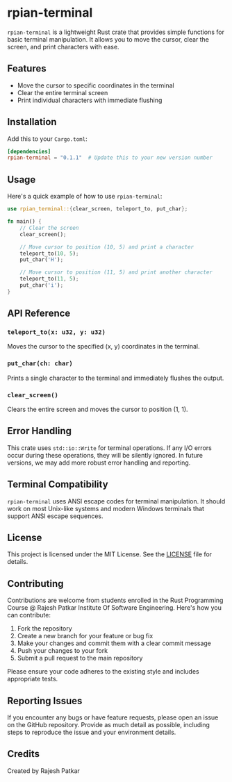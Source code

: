 # rpian-terminal

`rpian-terminal` is a lightweight Rust crate that provides simple functions for basic terminal manipulation. It allows you to move the cursor, clear the screen, and print characters with ease.

## Features

- Move the cursor to specific coordinates in the terminal
- Clear the entire terminal screen
- Print individual characters with immediate flushing

## Installation

Add this to your `Cargo.toml`:

```toml
[dependencies]
rpian-terminal = "0.1.1"  # Update this to your new version number
```

## Usage

Here's a quick example of how to use `rpian-terminal`:

```rust
use rpian_terminal::{clear_screen, teleport_to, put_char};

fn main() {
    // Clear the screen
    clear_screen();

    // Move cursor to position (10, 5) and print a character
    teleport_to(10, 5);
    put_char('H');

    // Move cursor to position (11, 5) and print another character
    teleport_to(11, 5);
    put_char('i');
}
```

## API Reference

### `teleport_to(x: u32, y: u32)`

Moves the cursor to the specified (x, y) coordinates in the terminal.

### `put_char(ch: char)`

Prints a single character to the terminal and immediately flushes the output.

### `clear_screen()`

Clears the entire screen and moves the cursor to position (1, 1).

## Error Handling

This crate uses `std::io::Write` for terminal operations. If any I/O errors occur during these operations, they will be silently ignored. In future versions, we may add more robust error handling and reporting.

## Terminal Compatibility

`rpian-terminal` uses ANSI escape codes for terminal manipulation. It should work on most Unix-like systems and modern Windows terminals that support ANSI escape sequences.

## License

This project is licensed under the MIT License. See the [LICENSE](LICENSE) file for details.

## Contributing

Contributions are welcome from students enrolled in the Rust Programming Course @ Rajesh Patkar Institute Of Software Engineering. Here's how you can contribute:

1. Fork the repository
2. Create a new branch for your feature or bug fix
3. Make your changes and commit them with a clear commit message
4. Push your changes to your fork
5. Submit a pull request to the main repository

Please ensure your code adheres to the existing style and includes appropriate tests.

## Reporting Issues

If you encounter any bugs or have feature requests, please open an issue on the GitHub repository. Provide as much detail as possible, including steps to reproduce the issue and your environment details.

## Credits

Created by Rajesh Patkar